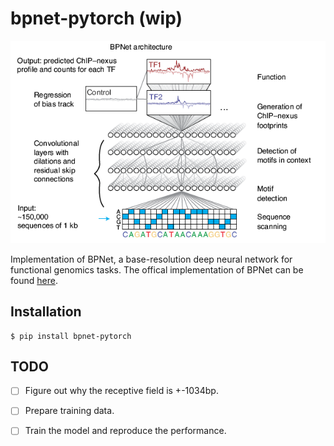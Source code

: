 # bpnet-pytorch (wip)

![model](img/banner.png)

Implementation of BPNet, a base-resolution deep neural network for functional genomics tasks. The offical implementation of BPNet can be found [here](https://github.com/kundajelab/bpnet).

## Installation

```shell
$ pip install bpnet-pytorch
```

## TODO

- [ ] Figure out why the receptive field is +-1034bp.

- [ ] Prepare training data.

- [ ] Train the model and reproduce the performance.